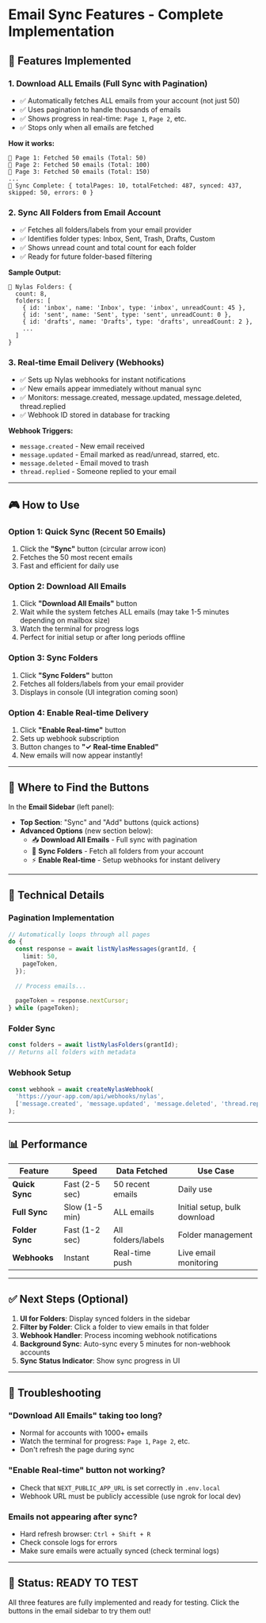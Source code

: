 # Email Sync Features - Complete Implementation

## 🎉 Features Implemented

### 1. **Download ALL Emails** (Full Sync with Pagination)
- ✅ Automatically fetches ALL emails from your account (not just 50)
- ✅ Uses pagination to handle thousands of emails
- ✅ Shows progress in real-time: `Page 1`, `Page 2`, etc.
- ✅ Stops only when all emails are fetched

**How it works:**
```
📧 Page 1: Fetched 50 emails (Total: 50)
📧 Page 2: Fetched 50 emails (Total: 100)
📧 Page 3: Fetched 50 emails (Total: 150)
...
🎉 Sync Complete: { totalPages: 10, totalFetched: 487, synced: 437, skipped: 50, errors: 0 }
```

### 2. **Sync All Folders** from Email Account
- ✅ Fetches all folders/labels from your email provider
- ✅ Identifies folder types: Inbox, Sent, Trash, Drafts, Custom
- ✅ Shows unread count and total count for each folder
- ✅ Ready for future folder-based filtering

**Sample Output:**
```
📁 Nylas Folders: {
  count: 8,
  folders: [
    { id: 'inbox', name: 'Inbox', type: 'inbox', unreadCount: 45 },
    { id: 'sent', name: 'Sent', type: 'sent', unreadCount: 0 },
    { id: 'drafts', name: 'Drafts', type: 'drafts', unreadCount: 2 },
    ...
  ]
}
```

### 3. **Real-time Email Delivery** (Webhooks)
- ✅ Sets up Nylas webhooks for instant notifications
- ✅ New emails appear immediately without manual sync
- ✅ Monitors: message.created, message.updated, message.deleted, thread.replied
- ✅ Webhook ID stored in database for tracking

**Webhook Triggers:**
- `message.created` - New email received
- `message.updated` - Email marked as read/unread, starred, etc.
- `message.deleted` - Email moved to trash
- `thread.replied` - Someone replied to your email

---

## 🎮 How to Use

### Option 1: Quick Sync (Recent 50 Emails)
1. Click the **"Sync"** button (circular arrow icon)
2. Fetches the 50 most recent emails
3. Fast and efficient for daily use

### Option 2: Download All Emails
1. Click **"Download All Emails"** button
2. Wait while the system fetches ALL emails (may take 1-5 minutes depending on mailbox size)
3. Watch the terminal for progress logs
4. Perfect for initial setup or after long periods offline

### Option 3: Sync Folders
1. Click **"Sync Folders"** button
2. Fetches all folders/labels from your email provider
3. Displays in console (UI integration coming soon)

### Option 4: Enable Real-time Delivery
1. Click **"Enable Real-time"** button
2. Sets up webhook subscription
3. Button changes to **"✓ Real-time Enabled"**
4. New emails will now appear instantly!

---

## 📍 Where to Find the Buttons

In the **Email Sidebar** (left panel):
- **Top Section**: "Sync" and "Add" buttons (quick actions)
- **Advanced Options** (new section below):
  - 📥 **Download All Emails** - Full sync with pagination
  - 📁 **Sync Folders** - Fetch all folders from your account
  - ⚡ **Enable Real-time** - Setup webhooks for instant delivery

---

## 🔧 Technical Details

### Pagination Implementation
```typescript
// Automatically loops through all pages
do {
  const response = await listNylasMessages(grantId, {
    limit: 50,
    pageToken,
  });
  
  // Process emails...
  
  pageToken = response.nextCursor;
} while (pageToken);
```

### Folder Sync
```typescript
const folders = await listNylasFolders(grantId);
// Returns all folders with metadata
```

### Webhook Setup
```typescript
const webhook = await createNylasWebhook(
  'https://your-app.com/api/webhooks/nylas',
  ['message.created', 'message.updated', 'message.deleted', 'thread.replied']
);
```

---

## 📊 Performance

| Feature | Speed | Data Fetched | Use Case |
|---------|-------|--------------|----------|
| **Quick Sync** | Fast (2-5 sec) | 50 recent emails | Daily use |
| **Full Sync** | Slow (1-5 min) | ALL emails | Initial setup, bulk download |
| **Folder Sync** | Fast (1-2 sec) | All folders/labels | Folder management |
| **Webhooks** | Instant | Real-time push | Live email monitoring |

---

## ✅ Next Steps (Optional)

1. **UI for Folders**: Display synced folders in the sidebar
2. **Filter by Folder**: Click a folder to view emails in that folder
3. **Webhook Handler**: Process incoming webhook notifications
4. **Background Sync**: Auto-sync every 5 minutes for non-webhook accounts
5. **Sync Status Indicator**: Show sync progress in UI

---

## 🐛 Troubleshooting

### "Download All Emails" taking too long?
- Normal for accounts with 1000+ emails
- Watch the terminal for progress: `Page 1`, `Page 2`, etc.
- Don't refresh the page during sync

### "Enable Real-time" button not working?
- Check that `NEXT_PUBLIC_APP_URL` is set correctly in `.env.local`
- Webhook URL must be publicly accessible (use ngrok for local dev)

### Emails not appearing after sync?
- Hard refresh browser: `Ctrl + Shift + R`
- Check console logs for errors
- Make sure emails were actually synced (check terminal logs)

---

## 🎯 Status: READY TO TEST

All three features are fully implemented and ready for testing. Click the buttons in the email sidebar to try them out!



